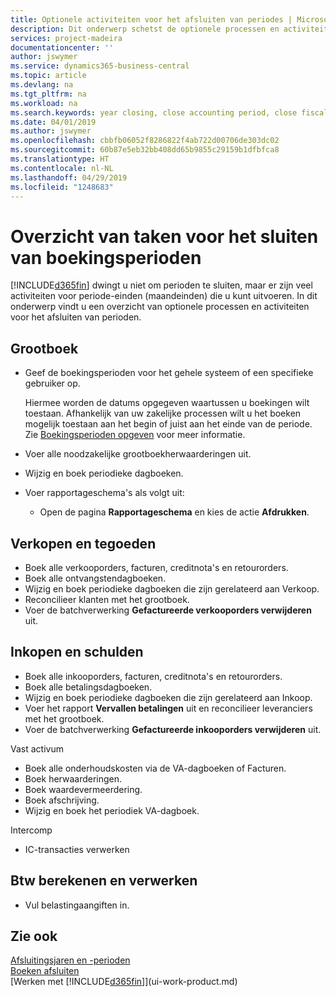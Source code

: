```yaml
---
title: Optionele activiteiten voor het afsluiten van periodes | Microsoft Docs
description: Dit onderwerp schetst de optionele processen en activiteiten voor het sluiten van boekingsperioden in Business Central.
services: project-madeira
documentationcenter: ''
author: jswymer
ms.service: dynamics365-business-central
ms.topic: article
ms.devlang: na
ms.tgt_pltfrm: na
ms.workload: na
ms.search.keywords: year closing, close accounting period, close fiscal year, aging, creditor payments, vendor payments
ms.date: 04/01/2019
ms.author: jswymer
ms.openlocfilehash: cbbfb06052f8286822f4ab722d00706de303dc02
ms.sourcegitcommit: 60b87e5eb32bb408dd65b9855c29159b1dfbfca8
ms.translationtype: HT
ms.contentlocale: nl-NL
ms.lasthandoff: 04/29/2019
ms.locfileid: "1248683"
---
```

# <a name="overview-of-tasks-to-close-accounting-periods"></a>Overzicht van taken voor het sluiten van boekingsperioden
[!INCLUDE[d365fin](includes/d365fin_md.md)] dwingt u niet om perioden te sluiten, maar er zijn veel activiteiten voor periode-einden (maandeinden) die u kunt uitvoeren. In dit onderwerp vindt u een overzicht van optionele processen en activiteiten voor het afsluiten van perioden.  

## <a name="general-ledger"></a>Grootboek
* Geef de boekingsperioden voor het gehele systeem of een specifieke gebruiker op.  

    Hiermee worden de datums opgegeven waartussen u boekingen wilt toestaan. Afhankelijk van uw zakelijke processen wilt u het boeken mogelijk toestaan aan het begin of juist aan het einde van de periode. Zie [Boekingsperioden opgeven](finance-how-specify-posting-periods.md) voor meer informatie.  
* Voer alle noodzakelijke grootboekherwaarderingen uit.  
* Wijzig en boek periodieke dagboeken.  
  <!--* Process Consolidations-->
* Voer rapportageschema's als volgt uit:  
  * Open de pagina **Rapportageschema** en kies de actie **Afdrukken**.  

## <a name="sales-and-receivables"></a>Verkopen en tegoeden
* Boek alle verkooporders, facturen, creditnota's en retourorders.  
* Boek alle ontvangstendagboeken.  
* Wijzig en boek periodieke dagboeken die zijn gerelateerd aan Verkoop.  
* Reconcilieer klanten met het grootboek.  
* Voer de batchverwerking **Gefactureerde verkooporders verwijderen** uit.  

## <a name="purchases-and-payables"></a>Inkopen en schulden
* Boek alle inkooporders, facturen, creditnota's en retourorders.  
* Boek alle betalingsdagboeken.  
* Wijzig en boek periodieke dagboeken die zijn gerelateerd aan Inkoop.  
* Voer het rapport **Vervallen betalingen** uit en reconcilieer leveranciers met het grootboek.  
* Voer de batchverwerking **Gefactureerde inkooporders verwijderen** uit.  

Vast activum
* Boek alle onderhoudskosten via de VA-dagboeken of Facturen.
* Boek herwaarderingen.
* Boek waardevermeerdering.
* Boek afschrijving.
* Wijzig en boek het periodiek VA-dagboek.

Intercomp
* IC-transacties verwerken

## <a name="calculate-and-process-sales-tax"></a>Btw berekenen en verwerken
* Vul belastingaangiften in.  

## <a name="see-also"></a>Zie ook
[Afsluitingsjaren en -perioden](year-close-years-periods.md)  
[Boeken afsluiten](year-close-books.md)  
[Werken met [!INCLUDE[d365fin](includes/d365fin_md.md)]](ui-work-product.md)
